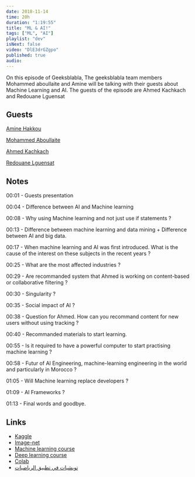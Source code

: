 ```yaml
---
date: 2018-11-14
time: 20h
duration: "1:19:55"
title: "ML & AI!"
tags: ["ML", "AI"]
playlist: "dev"
isNext: false
video: "DlE3drGZgpo"
published: true
audio:
---
```


On this episode of Geeksblabla, The geeksblabla team members Mohammed aboullaite and Amine will be talking with their guests about Machine Learning and AI. The guests of the episode are Ahmed Kachkach and Redouane Lguensat

## Guests

[Amine Hakkou](https://www.facebook.com/hakkou.me)

[Mohammed Aboullaite](https://www.facebook.com/aboullaite)

[Ahmed Kachkach](https://www.facebook.com/kachkach.ahmed)

[Redouane Lguensat](https://www.facebook.com/redouane.lguensat)

## Notes

00:01 - Guests presentation

00:04 - Difference between AI and Machine learning

00:08 - Why using Machine learning and not just use if statements ?

00:13 - Difference between machine learning and data mining + Difference between AI and big data.

00:17 - When machine learning and AI was first introduced. What is the cause of the interest on these subjects in the recent years ?

00:25 - What are the most affected industries ?

00:29 - Are recommanded system that Ahmed is working on content-based or collaborative filtering ?

00:30 - Singularity ?

00:35 - Social impact of AI ?

00:38 - Question for Ahmed. How can you recommand content for new users without using tracking ?

00:40 - Recommanded materials to start learning.

00:55 - Is it required to have a powerful computer to start practising machine learning ?

00:58 - Futur of AI Engineering, machine-learning engineering in the world and particularly in Morocco ?

01:05 - Will Machine learning replace developers ?

01:09 - AI Frameworks ?

01:13 - Final words and goodbye.

## Links

- [Kaggle](https://www.kaggle.com/)
- [Image-net](http://www.image-net.org/)
- [Machine learning course](https://www.coursera.org/learn/machine-learning)
- [Deep learning course](https://www.coursera.org/specializations/deep-learning)
- [Colab](https://colab.research.google.com/)
- [تويشيات في تطبيق الرياضيات](https://www.facebook.com/AppliedMathsInDarija/)
